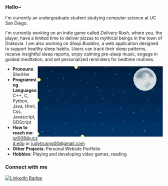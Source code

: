 ### Hello~

I'm currently an undergraduate student studying computer science at UC San Diego. 

I'm currently working on an indie game called *Delivery Rush*, where you, the player, have a limited time to deliver pizzas to mythical beings in the town of Drakovia. I am also working on *Sleep Buddies*, a web application designed to support healthy sleep habits. Users can track their sleep patterns, receive insightful sleep reports, enjoy calming pre-sleep music, engage in guided meditation, and set personalized reminders for bedtime routines.

<!-- GIF aligned to the right of the bullet points only -->
<img align="right" alt="GIF" src="./fireflies.gif" width="400" />

- **Pronouns**: She/Her
- **Programming Languages**: C++, C, Python, Java, Html, Css, Javascript, GDScript
- **How to reach me**: jut008@ucsd.edu or judytruong00@gmail.com
- **Other Projects**: Personal Website Portfolio
- **Hobbies**: Playing and developing video games, reading

<!-- Connect section -->

### Connect with me
<p>
    <a href="https://www.linkedin.com/in/juktr/">
        <img src="https://img.shields.io/badge/-Judy%20Truong-002366?style=plastic&labelColor=002366&logo=LinkedIn&logoColor=white&link=https://www.linkedin.com/in/juktr/" alt="LinkedIn Badge">
    </a> 
</p>

<!-- Connect section: END -->
